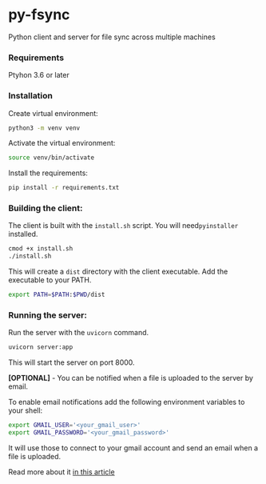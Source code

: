 # py-fsync
Python client and server for file sync across multiple machines

### Requirements

Ptyhon 3.6 or later

### Installation
Create virtual environment:

```bash
python3 -m venv venv
```

Activate the virtual environment:

```bash
source venv/bin/activate
```

Install the requirements:

```bash
pip install -r requirements.txt
```

### Building the client:

The client is built with the `install.sh` script.
You will need`pyinstaller` installed. 

```bash
cmod +x install.sh
./install.sh
```

This will create a `dist` directory with the client executable.
Add the executable to your PATH.

```bash
export PATH=$PATH:$PWD/dist
```

### Running the server:
Run the server with the `uvicorn` command.

```bash
uvicorn server:app
```

This will start the server on port 8000.

**[OPTIONAL]** - You can be notified when a file is uploaded to the server by email.

To enable email notifications add the following environment variables to your shell:

```bash
export GMAIL_USER='<your_gmail_user>'
export GMAIL_PASSWORD='<your_gmail_password>'
```

It will use those to connect to your gmail account and send an email when a file is uploaded.

Read more about it [in this article](https://realpython.com/python-send-email/)





